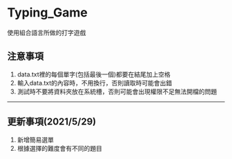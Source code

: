 # Typing_Game
使用組合語言所做的打字遊戲

## 注意事項
1. data.txt裡的每個單字(包括最後一個)都要在結尾加上空格
2. 輸入data.txt的內容時，不用換行，否則讀取時可能會出錯
3. 測試時不要將資料夾放在系統槽，否則可能會出現權限不足無法開檔的問題

---

## 更新事項(2021/5/29)
1. 新增簡易選單
2. 根據選擇的難度會有不同的題目
